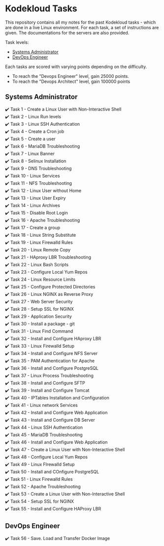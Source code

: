 
# Kodekloud Tasks #

This repository contains all my notes for the past Kodekloud tasks - which are done in a live Linux environment. For each task, a set of instructions are given. The documentations for the servers are also provided.

Task levels:

- [Systems Administrator](#systems-administrator)
- [DevOps Engineer](#devops-engineer)

Each tasks are scored with varying points depending on the difficulty.
- To reach the "Devops Engineer" level, gain 25000 points.
- To reach the "Devops Architect" level, gain 100000 points





## Systems Administrator ##

:heavy_check_mark: Task 1	- Create a Linux User with Non-Interactive Shell  
:heavy_check_mark: Task 2	- Linux Run levels  
:heavy_check_mark: Task 3	- Linux SSH Authentication  
:heavy_check_mark: Task 4 	- Create a Cron job  
:heavy_check_mark: Task 5 	- Create a user  
:heavy_check_mark: Task 6 	- MariaDB Troubleshooting  
:heavy_check_mark: Task 7 	- Linux Banner  
:heavy_check_mark: Task 8 	- Selinux Installation  
:heavy_check_mark: Task 9    - DNS Troubleshooting  
:heavy_check_mark: Task 10   - Linux Services  
:heavy_check_mark: Task 11   - NFS Troubleshooting  
:heavy_check_mark: Task 12   - Linux User without Home  
:heavy_check_mark: Task 13   - Linux User Expiry  
:heavy_check_mark: Task 14   - Linux Archives  
:heavy_check_mark: Task 15   - Disable Root Login  
:heavy_check_mark: Task 16   - Apache Troubleshooting  
:heavy_check_mark: Task 17   - Create a group  
:heavy_check_mark: Task 18   - Linux String Substitute  
:heavy_check_mark: Task 19   - Linux Firewalld Rules  
:heavy_check_mark: Task 20   - Linux Remote Copy  
:heavy_check_mark: Task 21   - HAproxy LBR Troubleshooting  
:heavy_check_mark: Task 22   - Linux Bash Scripts  
:heavy_check_mark: Task 23   - Configure Local Yum Repos  
:heavy_check_mark: Task 24   - Linux Resource Limits  
:heavy_check_mark: Task 25   - Configure Protected Directories  
:heavy_check_mark: Task 26   - Linux NGINX as Reverse Proxy  
:heavy_check_mark: Task 27   - Web Server Security  
:heavy_check_mark: Task 28   - Setup SSL for NGINX  
:heavy_check_mark: Task 29   - Application Security  
:heavy_check_mark: Task 30   - Install a package - git  
:heavy_check_mark: Task 31   - Linux Find Command  
:heavy_check_mark: Task 32   - Install and Configure HAproxy LBR  
:heavy_check_mark: Task 33   - Linux Firewalld Setup  
:heavy_check_mark: Task 34   - Install and Configure NFS Server  
:heavy_check_mark: Task 35   - PAM Authentication for Apache  
:heavy_check_mark: Task 36   - Install and Configure PostgreSQL  
:heavy_check_mark: Task 37   - Linux Process Troubleshooting  
:heavy_check_mark: Task 38   - Install and Configure SFTP  
:heavy_check_mark: Task 39   - Install and Configure Tomcat  
:heavy_check_mark: Task 40   - IPTables Installation and Configuration  
:heavy_check_mark: Task 41   - Linux network Services  
:heavy_check_mark: Task 42   - Install and Configure Web Application  
:heavy_check_mark: Task 43   - Install and Configure DB Server  
:heavy_check_mark: Task 44   - Linux SSH Authentication  
:heavy_check_mark: Task 45   - MariaDB Troubleshooting  
:heavy_check_mark: Task 46   - Install and Configure Web Application  
:heavy_check_mark: Task 47   - Create a Linux User with Non-Interactive Shell  
:heavy_check_mark: Task 48   - Configure Local Yum Repos  
:heavy_check_mark: Task 49   - Linux FIrewalld Setup  
:heavy_check_mark: Task 50   - Install and COnfigure PostgreSQL  
:heavy_check_mark: Task 51   - Linux Firewalld Rules  
:heavy_check_mark: Task 52   - Apache Troubleshooting  
:heavy_check_mark: Task 53   - Create a Linux User with Non-Interactive Shell  
:heavy_check_mark: Task 54   - Setup SSL for NGINX  
:heavy_check_mark: Task 55   - Install and Configure HAProxy LBR  

## DevOps Engineer ##

:heavy_check_mark: Task 56   - Save. Load and Transfer Docker Image
<!-- - [ ] Task 56   - Save. Load and Transfer Docker Image -->
